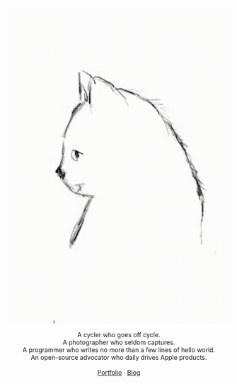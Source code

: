 ![avatar](doodle.gif)

<p align="center">
A cycler who goes off cycle.<br/>
A photographer who seldom captures.<br/>
A programmer who writes no more than a few lines of hello world.<br/>
An open-source advocator who daily drives Apple products.<br/>
<br/>
<a href="https://i.swung0x48.com">Portfolio</a>
 · <a href="https://www.swung0x48.com">Blog</a>
</p>